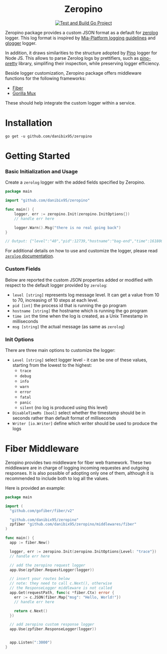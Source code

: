 <div align="center">
  <h1>Zeropino</h1>

  [![Test and Build Go Project][github-actions-svg]][github-actions]

</div>

Zeropino package provides a custom JSON format as a default for [zerolog][zerolog-github] logger. This log format is inspired by [Mia-Platform logging guidelines][logging-guidelines] and [glogger][glogger] logger.

In addition, it draws similarities to the structure adopted by [Pino][pino-github] logger for Node JS. This allows to parse Zerolog logs by prettifiers, such as [pino-pretty][pino-pretty] library, simplifing their inspection, while preserving logger efficiency.

Beside logger customization, Zeropino package offers middleware functions for the following frameworks:

- [Fiber][fiber-github]
- [Gorilla Mux][gorilla-mux-github]

These should help integrate the custom logger within a service.

# Installation

    go get -u github.com/danibix95/zeropino

# Getting Started

### Basic Initialization and Usage

Create a `zerolog` logger with the added fields specified by Zeropino.

```go
package main

import "github.com/danibix95/zeropino"

func main() {
    logger, err := zeropino.Init(zeropino.InitOptions{})
    // handle err here

    logger.Warn().Msg("there is no real going back")
}

// Output: {"level":"40","pid":12739,"hostname":"bag-end","time":1618003000857,"msg":"there is no real going back"}
```
For additional details on how to use and customize the logger, please read [`zerolog` documentation](https://pkg.go.dev/github.com/rs/zerolog).

### Custom Fields
Below are reported the custom JSON properties added or modified with respect to the default logger provided by `zerolog`:
- `level [string]` represents log message level. It can get a value from 10 to 70, increasing of 10 steps at each level.
- `pid [int]` the process id that is running the go program
- `hostname [string]` the hostname which is running the go program
- `time int` the time when the log is created, as a Unix Timestamp in milliseconds
- `msg [string]` the actual message (as same as `zerolog`)

### Init Options
There are three main options to customize the logger:
- `Level [string]` select logger level - it can be one of these values, starting from the lowest to the highest:
  - `trace`
  - `debug`
  - `info`
  - `warn`
  - `error`
  - `fatal`
  - `panic`
  - `silent` (no log is produced using this level)
- `DisableTimeMs [bool]` select whether the timestamp should be in seconds rather than default format of milliseconds
- `Writer [io.Writer]` define which writer should be used to produce the logs

# Fiber Middleware

Zeropino provides two middleware for fiber web framework. These two middleware are in charge of logging incoming requestes and outgoing responses. It is also  possible of adopting only one of them, although it is recommended to include both to log all the values.

Here is provided an example:

```go
package main

import (
  "github.com/gofiber/fiber/v2"

  "github.com/danibix95/zeropino"
  zpfiber "github.com/danibix95/zeropino/middlewares/fiber"
)

func main() {
  app := fiber.New()

  logger, err := zeropino.Init(zeropino.InitOptions{Level: "trace"})
  // handle err here

  // add the zeropino request logger
  app.Use(zpfiber.RequestLogger(logger))

  // insert your routes below
  // note: they need to call c.Next(), otherwise
  // the ResponseLogger middleware is not called
  app.Get(requestPath, func(c *fiber.Ctx) error {
    err := c.JSON(fiber.Map{"msg": "Hello, World!"})
    // handle err here

    return c.Next()
  })

  // add zeropino custom response logger
  app.Use(zpfiber.ResponseLogger(logger))


  app.Listen(":3000")
}
```

[github-actions]: https://github.com/danibix95/zerolog-mia/actions/workflows/go.yml
[github-actions-svg]: https://github.com/danibix95/zerolog-mia/actions/workflows/go.yml/badge.svg?branch=main

[zerolog-github]: https://github.com/rs/zerolog
[logging-guidelines]: https://docs.mia-platform.eu/docs/getting_started/monitoring-dashboard/dev_ops_guide/log#json-logging-format
[glogger]: https://github.com/mia-platform/glogger
[pino-github]: https://github.com/pinojs/pino
[pino-pretty]: https://github.com/pinojs/pino-pretty
[fiber-github]: https://github.com/gofiber/fiber
[gorilla-mux-github]: https://github.com/gorilla/mux
